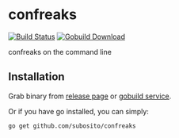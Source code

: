 # confreaks

[![Build Status](https://drone.io/github.com/subosito/confreaks/status.png)](https://drone.io/github.com/subosito/confreaks/latest)
[![Gobuild Download](http://gobuild.io/badge/github.com/subosito/confreaks/download.png)](http://gobuild.io/github.com/subosito/confreaks)

confreaks on the command line

## Installation

Grab binary from [release page](https://github.com/subosito/confreaks/releases/latest) or [gobuild service](http://gobuild.io/github.com/subosito/confreaks).

Or if you have go installed, you can simply:

```
go get github.com/subosito/confreaks
```

